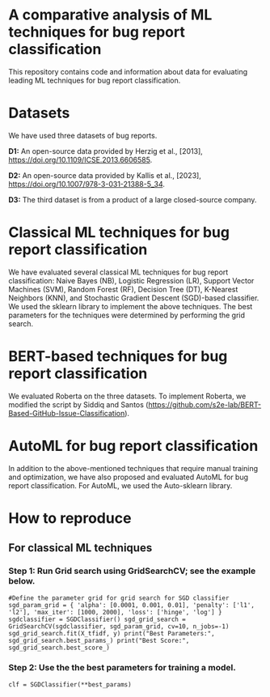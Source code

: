 # A comparative analysis of ML techniques for bug report classification
This repository contains code and information about data for evaluating leading ML techniques for bug report classification.
# Datasets
We have used three datasets of bug reports.

**D1:** An open-source data provided by Herzig et al., [2013], https://doi.org/10.1109/ICSE.2013.6606585.

**D2:** An open-source data provided by Kallis et al., [2023], https://doi.org/10.1007/978-3-031-21388-5_34.

**D3:** The third dataset is from a product of a large closed-source company.
# Classical ML techniques for bug report classification
We have evaluated several classical ML techniques for bug report classification: Naive Bayes (NB), Logistic Regression (LR), Support Vector Machines (SVM), Random Forest (RF), Decision Tree (DT), K-Nearest Neighbors (KNN), and Stochastic Gradient Descent (SGD)-based classifier.
We used the sklearn library to implement the above techniques. The best parameters for the techniques were determined by performing the grid search.
# BERT-based techniques for bug report classification
We evaluated Roberta on the three datasets. To implement Roberta, we modified the script by Siddiq and Santos (https://github.com/s2e-lab/BERT-Based-GitHub-Issue-Classification).
# AutoML for bug report classification
In addition to the above-mentioned techniques that require manual training and optimization, we have also proposed and evaluated AutoML for bug report classification.
For AutoML, we used the Auto-sklearn library.
# How to reproduce
## For classical ML techniques
### Step 1: Run Grid search using GridSearchCV; see the example below.

<code>#Define the parameter grid for grid search for SGD classifier
sgd_param_grid = {
    'alpha': [0.0001, 0.001, 0.01],
    'penalty': ['l1', 'l2'],
    'max_iter': [1000, 2000],
    'loss': ['hinge', 'log']
}
sgdclassifier = SGDClassifier()
sgd_grid_search = GridSearchCV(sgdclassifier, sgd_param_grid,  cv=10, n_jobs=-1)
sgd_grid_search.fit(X_tfidf, y)
print("Best Parameters:", sgd_grid_search.best_params_)
print("Best Score:", sgd_grid_search.best_score_)
</code>
### Step 2: Use the the best parameters for training a model.

<code>clf = SGDClassifier(**best_params)</code>
